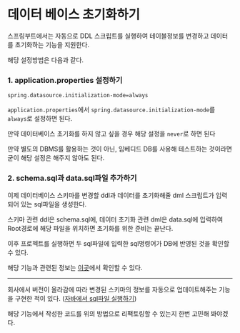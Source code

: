 # 데이터 베이스 초기화하기

스프링부트에서는 자동으로 DDL 스크립트를 실행하여 테이블정보를 변경하고 데이터를 초기화하는 기능을 지원한다.

해당 설정방법은 다음과 같다.

### 1. application.properties 설정하기

    spring.datasource.initialization-mode=always

`application.properties`에서 `spring.datasource.initialization-mode`를 `always`로 설정하면 된다.

만약 데이터베이스 초기화를 하지 않고 싶을 경우 해당 설정을 `never`로 하면 된다

만약 별도의 DBMS를 활용하는 것이 아닌, 임베디드 DB를 사용해 테스트하는 것이라면 굳이 해당 설정은 해주지 않아도 된다.

### 2. schema.sql과 data.sql파일 추가하기

이제 데이터베이스 스키마를 변경할 ddl과 데이터를 초기화해줄 dml 스크립트가 입력되어 있는 sql파일을 생성한다.

스키마 관련 ddl은 schema.sql에, 데이터 초기화 관련 dml은 data.sql에 입력하여 Root경로에 해당 파일을 위치하면 초기화를 위한 준비는 끝난다.

이후 프로젝트를 실행하면 두 sql파일에 입력한 sql명령어가 DB에 반영된 것을 확인할 수 있다.


해당 기능과 관련된 정보는 [이곳](https://docs.spring.io/spring-boot/docs/current/reference/htmlsingle/#howto-initialize-a-database-using-spring-jdbc)에서 확인할 수 있다.


***

회사에서 버전이 올라감에 따라 변경된 스키마의 정보를 자동으로 업데이트해주는 기능을 구현한 적이 있다. ([자바에서 sql파일 실행하기](../java/Java에서_sql파일_실행하기.md))

해당 기능에서 작성한 코드를 위의 방법으로 리팩토링할 수 있는지 한번 고민해 봐야겠다.
